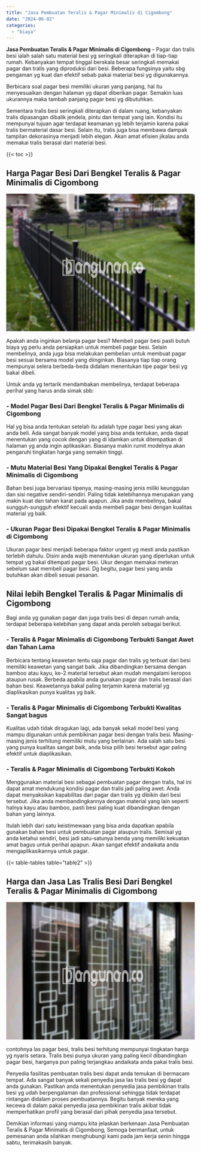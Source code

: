 ```yaml
---
title: "Jasa Pembuatan Teralis & Pagar Minimalis di Cigombong"
date: "2024-06-02"
categories: 
  - "biaya"
---
```


**Jasa Pembuatan Teralis & Pagar Minimalis di Cigombong** – Pagar dan tralis besi ialah salah satu material besi yg seringkali diterapkan di tiap-tiap rumah. Kebanyakan tempat tinggal berskala besar seringkali memakai pagar dan tralis yang diproduksi dari besi. Beberapa fungsinya yaitu sbg pengaman yg kuat dan efektif sebab pakai material besi yg digunakannya.

Berbicara soal pagar besi memiliki ukuran yang panjang, hal itu menyesuaikan dengan halaman yg dapat diberikan pagar. Semakin luas ukurannya maka tambah panjang pagar besi yg dibutuhkan.

Sementara tralis besi seringkali diterapkan di dalam ruang, kebanyakan tralis dipasangan dibalik jendela, pintu dan tempat yang lain. Kondisi itu mempunyai tujuan agar terdapat keamanan yg lebih terjamin karena pakai tralis bermaterial dasar besi. Selain itu, tralis juga bisa membawa dampak tampilan dekorasinya menjadi lebih elegan. Akan amat efisien jikalau anda memakai tralis berasal dari material besi.

{{< toc >}}

## Harga Pagar Besi Dari Bengkel Teralis & Pagar Minimalis di Cigombong

![Jasa Pembuatan Teralis & Pagar Minimalis di Cigombong](/images/pagar-minimalis-murah-12.png)

Apakah anda inginkan belanja pagar besi? Membeli pagar besi pasti butuh biaya yg perlu anda persiapkan untuk membeli pagar besi. Selain membelinya, anda juga bisa melakukan pembelian untuk membuat pagar besi sesuai bersama model yang diinginkan. Biasanya tiap tiap orang mempunyai selera berbeda-beda didalam menentukan tipe pagar besi yg bakal dibeli.

Untuk anda yg tertarik mendambakan membelinya, terdapat beberapa perihal yang harus anda simak sbb:
### \- Model Pagar Besi Dari Bengkel Teralis & Pagar Minimalis di Cigombong

Hal yg bisa anda tentukan setelah itu adalah type pagar besi yang akan anda beli. Ada sangat banyak model yang bisa anda tentukan, anda dapat menentukan yang cocok dengan yang di idamkan untuk ditempatkan di halaman yg anda ingin aplikasikan. Biasanya makin rumit modelnya akan pengaruhi tingkatan harga yang semakin tinggi.

### \- Mutu Material Besi Yang Dipakai Bengkel Teralis & Pagar Minimalis di Cigombong

Bahan besi juga bervariasi tipenya, masing-masing jenis miliki keunggulan dan sisi negative sendiri-sendiri. Paling tidak kelebihannya merupakan yang makin kuat dan tahan karat pada apapun. Jika anda membelinya, bakal sungguh-sungguh efektif kecuali anda membeli pagar besi dengan kualitas material yg baik.

### \- Ukuran Pagar Besi Dipakai Bengkel Teralis & Pagar Minimalis di Cigombong

Ukuran pagar besi menjadi beberapa faktor urgent yg mesti anda pastikan terlebih dahulu. Disini anda wajib menentukan ukuran yang diperlukan untuk tempat yg bakal ditempati pagar besi. Ukur dengan memakai meteran sebelum saat membeli pagar besi. Dg begitu, pagar besi yang anda butuhkan akan dibeli sesuai pesanan.

## Nilai lebih Bengkel Teralis & Pagar Minimalis di Cigombong

Bagi anda yg gunakan pagar dan juga tralis besi di depan rumah anda, terdapat beberapa kelebihan yang dapat anda peroleh sebagai berikut.

### \- Teralis & Pagar Minimalis di Cigombong Terbukti Sangat Awet dan Tahan Lama

Berbicara tentang keawetan tentu saja pagar dan tralis yg terbuat dari besi memiliki keawetan yang sangat baik. Jika dibandingkan bersama dengan bamboo atau kayu, ke-2 material tersebut akan mudah mengalami keropos ataupun rusak. Berbeda apabila anda gunakan pagar dan tralis berasal dari bahan besi. Keawetannya bakal paling terjamin karena material yg diaplikasikan punya kualitas yg baik.

### \- Teralis & Pagar Minimalis di Cigombong Terbukti Kwalitas Sangat bagus

Kualitas udah tidak diragukan lagi, ada banyak sekali model besi yang mampu digunakan untuk pembikinan pagar besi dengan tralis besi. Masing-masing jenis terhitung memiliki mutu yang berlainan. Ada salah satu besi yang punya kualitas sangat baik, anda bisa pilih besi tersebut agar paling efektif untuk diaplikasikan.

### \- Teralis & Pagar Minimalis di Cigombong Terbukti Kokoh

Menggunakan material besi sebagai pembuatan pagar dengan tralis, hal ini dapat amat mendukung kondisi pagar dan tralis jadi paling awet. Anda dapat menyaksikan kapabilitas dari pagar dan tralis yg dibikin dari besi tersebut. Jika anda membandingkannya dengan material yang lain seperti halnya kayu atau bamboo, pasti besi paling kuat dibandingkan dengan bahan yang lainnya.

Itulah lebih dari satu keistimewaan yang bisa anda dapatkan apabila gunakan bahan besi untuk pembuatan pagar ataupun tralis. Semisal yg anda ketahui sendiri, besi jadi satu-satunya benda yang memiliki kekuatan amat bagus untuk perihal apapun. Akan sangat efektif andaikata anda mengaplikasikannya untuk pagar.

{{< table-tables table="table2" >}}

## Harga dan Jasa Las Tralis Besi Dari Bengkel Teralis & Pagar Minimalis di Cigombong

![Jasa Pembuatan Teralis & Pagar Minimalis di Cigombong](/images/teralis-minimalis-murah-02.png)

contohnya las pagar besi, tralis besi terhitung mempunyai tingkatan harga yg nyaris setara. Tralis besi punya ukuran yang paling kecil dibandingkan pagar besi, harganya pun paling terjangkau andaikata anda pakai tralis besi.

Penyedia fasilitas pembuatan tralis besi dapat anda temukan di bermacam tempat. Ada sangat banyak sekali penyedia jasa las tralis besi yg dapat anda gunakan. Pastikan anda menentukan penyedia jasa pembikinan tralis besi yg udah berpengalaman dan professional sehingga tidak terdapat rintangan didalam proses pembuatannya. Begitu banyak mereka yang kecewa di dalam pakai penyedia jasa pembikinan tralis akibat tidak memperhatikan profil yang berasal dari pihak penyedia jasa tersebut.

Demikian informasi yang mampu kita jelaskan berkenaan Jasa Pembuatan Teralis & Pagar Minimalis di Cigombong, Semoga bermanfaat, untuk pemesanan anda silahkan menghubungi kami pada jam kerja senin hingga sabtu, terimakasih banyak.
